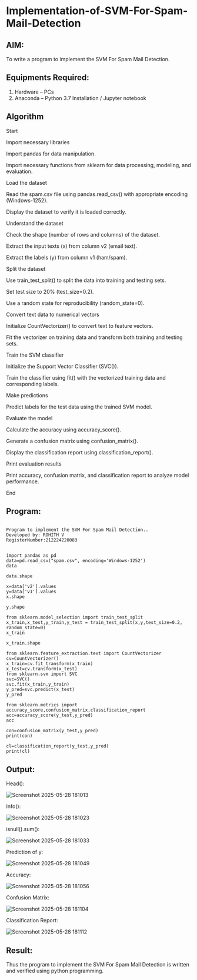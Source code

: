 # Implementation-of-SVM-For-Spam-Mail-Detection

## AIM:
To write a program to implement the SVM For Spam Mail Detection.

## Equipments Required:
1. Hardware – PCs
2. Anaconda – Python 3.7 Installation / Jupyter notebook

## Algorithm

Start

Import necessary libraries

Import pandas for data manipulation.

Import necessary functions from sklearn for data processing, modeling, and evaluation.

Load the dataset

Read the spam.csv file using pandas.read_csv() with appropriate encoding (Windows-1252).

Display the dataset to verify it is loaded correctly.

Understand the dataset

Check the shape (number of rows and columns) of the dataset.

Extract the input texts (x) from column v2 (email text).

Extract the labels (y) from column v1 (ham/spam).

Split the dataset

Use train_test_split() to split the data into training and testing sets.

Set test size to 20% (test_size=0.2).

Use a random state for reproducibility (random_state=0).

Convert text data to numerical vectors

Initialize CountVectorizer() to convert text to feature vectors.

Fit the vectorizer on training data and transform both training and testing sets.

Train the SVM classifier

Initialize the Support Vector Classifier (SVC()).

Train the classifier using fit() with the vectorized training data and corresponding labels.

Make predictions

Predict labels for the test data using the trained SVM model.

Evaluate the model

Calculate the accuracy using accuracy_score().

Generate a confusion matrix using confusion_matrix().

Display the classification report using classification_report().

Print evaluation results

Print accuracy, confusion matrix, and classification report to analyze model performance.

End



## Program:
```

Program to implement the SVM For Spam Mail Detection..
Developed by: ROHITH V
RegisterNumber:212224220083  


import pandas as pd
data=pd.read_csv("spam.csv", encoding='Windows-1252')
data

data.shape

x=data['v2'].values
y=data['v1'].values
x.shape

y.shape

from sklearn.model_selection import train_test_split
x_train,x_test,y_train,y_test = train_test_split(x,y,test_size=0.2, random_state=0)
x_train

x_train.shape

from sklearn.feature_extraction.text import CountVectorizer
cv=CountVectorizer()
x_train=cv.fit_transform(x_train)
x_test=cv.transform(x_test)
from sklearn.svm import SVC
svc=SVC()
svc.fit(x_train,y_train)
y_pred=svc.predict(x_test)
y_pred

from sklearn.metrics import accuracy_score,confusion_matrix,classification_report
acc=accuracy_score(y_test,y_pred)
acc

con=confusion_matrix(y_test,y_pred)
print(con)

cl=classification_report(y_test,y_pred)
print(cl)

```

## Output:
Head():

![Screenshot 2025-05-28 181013](https://github.com/user-attachments/assets/2eb91262-9faf-44f9-b460-5d88d28dd4d9)

Info():

![Screenshot 2025-05-28 181023](https://github.com/user-attachments/assets/9d9e4547-bc39-4bb9-a9a3-15738c3689d8)

isnull().sum():

![Screenshot 2025-05-28 181033](https://github.com/user-attachments/assets/d8459a42-0d62-4f81-807d-bd34ae3839e9)


Prediction of y:

![Screenshot 2025-05-28 181049](https://github.com/user-attachments/assets/dadc7f2c-053b-4ce5-b5f8-224156e645b3)

Accuracy:

![Screenshot 2025-05-28 181056](https://github.com/user-attachments/assets/ad309ff2-4d7d-4e48-aab9-21481075d900)


Confusion Matrix:

![Screenshot 2025-05-28 181104](https://github.com/user-attachments/assets/342f489b-8493-4818-8668-5e6e25791301)


Classification Report:

![Screenshot 2025-05-28 181112](https://github.com/user-attachments/assets/b9d845a5-60ea-4688-8775-c82aed169682)


## Result:
Thus the program to implement the SVM For Spam Mail Detection is written and verified using python programming.
